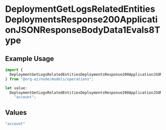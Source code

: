 # DeploymentGetLogsRelatedEntitiesDeploymentsResponse200ApplicationJSONResponseBodyData1Evals8Type

## Example Usage

```typescript
import {
  DeploymentGetLogsRelatedEntitiesDeploymentsResponse200ApplicationJSONResponseBodyData1Evals8Type,
} from "@orq-ai/node/models/operations";

let value:
  DeploymentGetLogsRelatedEntitiesDeploymentsResponse200ApplicationJSONResponseBodyData1Evals8Type =
    "account";
```

## Values

```typescript
"account"
```